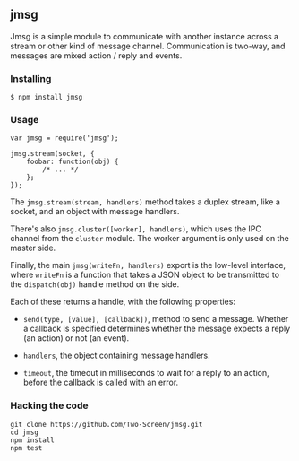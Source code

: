 ## jmsg

Jmsg is a simple module to communicate with another instance across a stream or
other kind of message channel. Communication is two-way, and messages are mixed
action / reply and events.

### Installing

    $ npm install jmsg

### Usage

    var jmsg = require('jmsg');

    jmsg.stream(socket, {
        foobar: function(obj) {
            /* ... */
        };
    });

The `jmsg.stream(stream, handlers)` method takes a duplex stream, like a
socket, and an object with message handlers.

There's also `jmsg.cluster([worker], handlers)`, which uses the IPC channel
from the `cluster` module. The worker argument is only used on the master side.

Finally, the main `jmsg(writeFn, handlers)` export is the low-level interface,
where `writeFn` is a function that takes a JSON object to be transmitted to the
`dispatch(obj)` handle method on the side.

Each of these returns a handle, with the following properties:

 - `send(type, [value], [callback])`, method to send a message. Whether a
   callback is specified determines whether the message expects a reply (an
   action) or not (an event).

 - `handlers`, the object containing message handlers.

 - `timeout`, the timeout in milliseconds to wait for a reply to an action,
   before the callback is called with an error.

### Hacking the code

    git clone https://github.com/Two-Screen/jmsg.git
    cd jmsg
    npm install
    npm test
